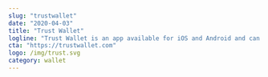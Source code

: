 ```yaml
---
slug: "trustwallet"
date: "2020-04-03"
title: "Trust Wallet"
logline: "Trust Wallet is an app available for iOS and Android and can be used to send and receive SOL tokens."
cta: "https://trustwallet.com"
logo: /img/trust.svg
category: wallet
---
```

